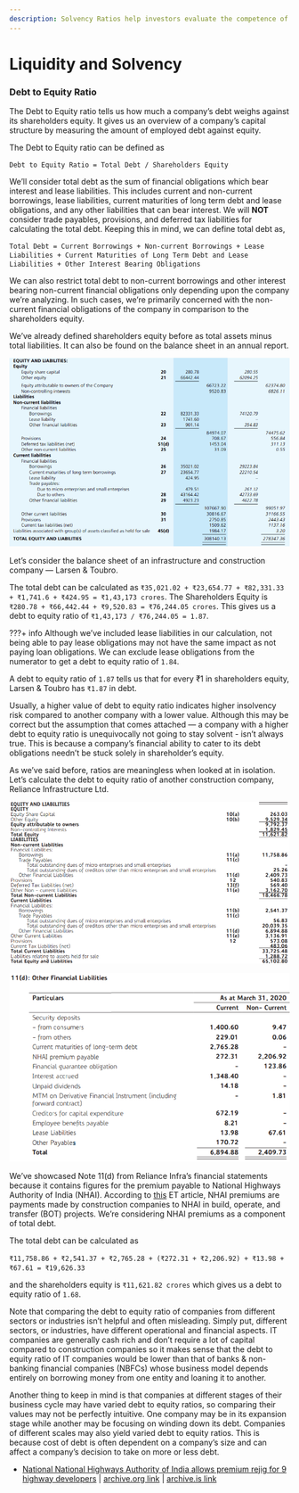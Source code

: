 ```yaml
---
description: Solvency Ratios help investors evaluate the competence of a company to meet its long term debt obligations. Liquidity Ratios are used to evaluate the ability to pay off short term debt obligations.
---
```


# Liquidity and Solvency

### Debt to Equity Ratio

The Debt to Equity ratio tells us how much a company’s debt weighs against its shareholders equity. It gives us an overview of a company’s capital structure by measuring the amount of employed debt against equity.

The Debt to Equity ratio can be defined as

    Debt to Equity Ratio = Total Debt / Shareholders Equity

We’ll consider total debt as the sum of financial obligations which bear interest and lease liabilities. This includes current and non-current borrowings, lease liabilities, current maturities of long term debt and lease obligations, and any other liabilities that can bear interest. We will **NOT** consider trade payables, provisions, and deferred tax liabilities for calculating the total debt. Keeping this in mind, we can define total debt as,

    Total Debt = Current Borrowings + Non-current Borrowings + Lease Liabilities + Current Maturities of Long Term Debt and Lease Liabilities + Other Interest Bearing Obligations

We can also restrict total debt to non-current borrowings and other interest bearing non-current financial obligations only depending upon the company we’re analyzing. In such cases, we’re primarily concerned with the non-current financial obligations of the company in comparison to the shareholders equity.

We’ve already defined shareholders equity before as total assets minus total liabilities. It can also be found on the balance sheet in an annual report.

![Part 2 of the Balance Sheet of Larsen & Toubro Ltd for the financial year 2020](/images/LT-Balance-sheet.png)

Let’s consider the balance sheet of an infrastructure and construction company — Larsen & Toubro.

The total debt can be calculated as `₹35,021.02 + ₹23,654.77 + ₹82,331.33 + ₹1,741.6 + ₹424.95 = ₹1,43,173 crores`. The Shareholders Equity is `₹280.78 + ₹66,442.44 + ₹9,520.83 = ₹76,244.05 crores`. This gives us a debt to equity ratio of `₹1,43,173 / ₹76,244.05 = 1.87`.

???+ info
    Although we’ve included lease liabilities in our calculation, not being able to pay lease obligations may not have the same impact as not paying loan obligations. We can exclude lease obligations from the numerator to get a debt to equity ratio of `1.84`.

A debt to equity ratio of `1.87` tells us that for every ₹1 in shareholders equity, Larsen & Toubro has `₹1.87` in debt.

Usually, a higher value of debt to equity ratio indicates higher insolvency risk compared to another company with a lower value. Although this may be correct but the assumption that comes attached — a company with a higher debt to equity ratio is unequivocally not going to stay solvent - isn’t always true. This is because a company’s financial ability to cater to its debt obligations needn’t be stuck solely in shareholder’s equity.

As we’ve said before, ratios are meaningless when looked at in isolation. Let’s calculate the debt to equity ratio of another construction company, Reliance Infrastructure Ltd.

![Part 2 of the Balance Sheet of Reliance Infrastructure Ltd for the financial year 2020](/images/Reliance-Infra-Balance-sheet.png)

![Note 11(d) of the financial statements of Reliance Infrastructure for the financial year 2020](/images/Reliance-Infra-Other-financial-liabilities.png)

We’ve showcased Note 11(d) from Reliance Infra’s financial statements because it contains figures for the premium payable to National Highways Authority of India (NHAI). According to [this](https://economictimes.indiatimes.com/news/economy/infrastructure/national-highways-authority-of-india-allows-premium-rejig-for-9-highway-developers/articleshow/35520738.cms) ET article, NHAI premiums are payments made by construction companies to NHAI in build, operate, and transfer (BOT) projects. We’re considering NHAI premiums as a component of total debt.

The total debt can be calculated as

`₹11,758.86 + ₹2,541.37 + ₹2,765.28 + (₹272.31 + ₹2,206.92) + ₹13.98 + ₹67.61 = ₹19,626.33`

and the shareholders equity is `₹11,621.82 crores` which gives us a debt to equity ratio of `1.68`.

Note that comparing the debt to equity ratio of companies from different sectors or industries isn’t helpful and often misleading. Simply put, different sectors, or industries, have different operational and financial aspects. IT companies are generally cash rich and don’t require a lot of capital compared to construction companies so it makes sense that the debt to equity ratio of IT companies would be lower than that of banks & non-banking financial companies (NBFCs) whose business model depends entirely on borrowing money from one entity and loaning it to another.

Another thing to keep in mind is that companies at different stages of their business cycle may have varied debt to equity ratios, so comparing their values may not be perfectly intuitive. One company may be in its expansion stage while another may be focusing on winding down its debt. Companies of different scales may also yield varied debt to equity ratios. This is because cost of debt is often dependent on a company’s size and can affect a company’s decision to take on more or less debt.

-   [National National Highways Authority of India allows premium rejig for 9 highway developers](https://economictimes.indiatimes.com/news/economy/infrastructure/national-highways-authority-of-india-allows-premium-rejig-for-9-highway-developers/articleshow/35520738.cms) \| [archive.org link](https://web.archive.org/web/20210322162109/https://economictimes.indiatimes.com/news/economy/infrastructure/national-highways-authority-of-india-allows-premium-rejig-for-9-highway-developers/articleshow/35520738.cms) \| [archive.is link](https://archive.is/pxnrO)
